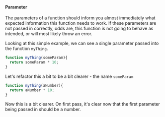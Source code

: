 #### Parameter

The parameters of a function should inform you almost immediately what expected information this function needs to work. If these parameters are not 
passed in correctly, odds are, this function is not going to behave as intended, or will most likely throw an error.

Looking at this simple example, we can see a single parameter passed into the function `myThing`.

```javascript
function myThing(someParam){
  return someParam * 10;
}
```

Let's refactor this a bit to be a bit clearer - the name `someParam`


```js
function myThing(aNumber){
  return aNumber * 10;
}
```

Now this is a bit clearer. On first pass, it's clear now that the first parameter being passed in should be a number.
